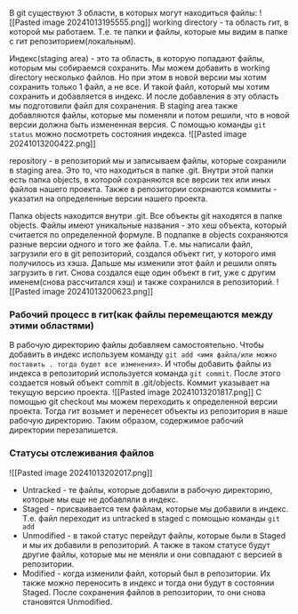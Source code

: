 В git существуют 3 области, в которых могут находиться файлы:
![[Pasted image 20241013195555.png]]
working directory - та область гит, в которой мы работаем. Т.е. те папки и файлы, которые мы видим в папке с гит репозиторием(локальным).

Индекс(staging area) - это та область, в которую попадают файлы, которым мы собираемся сохранить. Мы можем добавить в working directory несколько файлов. Но при этом в новой версии мы хотим сохранить только 1 файл, а не все. И такой файл, который мы хотим сохранить и добавляется в индекс. И после добавления в эту область мы подготовили файл для сохранения. В staging area также добавляются файлы, которые мы поменяли и потом решили, что в новой версии должна быть измененная версия. С помощью команды `git status` можно посмотреть состояния индекса.
![[Pasted image 20241013200422.png]]

repository - в репозиторий мы и записываем файлы, которые сохранили в staging area. Это то, что находиться в папке .git. Внутри этой папки есть папка objects, в которой сохраняются все версии тех или иных файлов нашего проекта. Также в репозитории сохрнаются коммиты - указатил на определенные версии нашего проекта.

 Папка objects находится внутри .git. Все объекты git находятся в папке objects. Файлы имеют уникальные названия - это хеш объекта, который считается по определенной формуле. В подпапке в objects сохраняются разные версии одного и того же файла. Т.е. мы написали файл, загрузили его в git репозиторий, создался объект гит, у которого имя получилось из хэша. Дальше мы изменили этот файл и решили опять загрузить в гит. Снова создался еще один объект в гит, уже с другим именем(снова рассчитался хэш) и также сохранился в репозиторий. 
![[Pasted image 20241013200623.png]]

### Рабочий процесс в гит(как файлы перемещаются между этими областями)
В рабочую директорию файлы добавляем самостоятельно. Чтобы добавить в индекс используем команду `git add <имя файла/или можно поставить . тогда будет все изменения>`. И чтобы добавить файлы из индекса в репозиторий используется команда `git commit`. После этого создается новый объект commit в .git/objects. Коммит указывает на текущую версию проекта. 
![[Pasted image 20241013201817.png]]
С помощью git checkout мы можем переходить к определенной версии проекта. Тогда гит возьмет и перенесет объекты из репозитория в наше рабочую директорию. Таким образом, содержимое рабочий директории перезапишется. 

### Статусы отслеживания файлов
![[Pasted image 20241013202017.png]]
- Untracked - те файлы, которые добавили в рабочую директорию, которые мы еще не добавляли в индекс.
- Staged - присваивается тем файлам, которые мы добавили в индекс. Т.е. файл переходит из untracked в staged с помощью команды `git add`
- Unmodified - в такой статус перейдут файлы, которые были в Staged и мы их добавили в репозиторий. А также в таком статусе будут другие файлы, которые мы не меняли и они совпадают с версией в репозитории.
- Modified - когда изменили файл, который был в репозитории. Их также можно переносить в индекс и тогда они будут в состоянии Staged. После сохранения файлов в репозитории, то они снова становятся Unmodified.